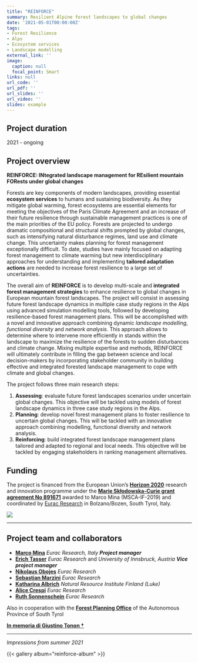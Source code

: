 ```yaml
---
title: "REINFORCE"
summary: Resilient Alpine forest landscapes to global changes
date: '2021-05-01T00:00:00Z'
tags: 
- Forest Resilience
- Alps
- Ecosystem services
- Landscape modelling
external_link: ''
image:
  caption: null
  focal_point: Smart
links: null
url_code: ''
url_pdf: ''
url_slides: ''
url_video: ''
slides: example
---
```


## Project duration
2021 - ongoing


## Project overview
**REINFORCE: INtegrated landscape management for REsilient mountain FORests under global changes**

Forests are key components of modern landscapes, providing essential **ecosystem services** to humans and sustaining biodiversity. As they mitigate global warming, forest ecosystems are essential elements for meeting the objectives of the Paris Climate Agreement and an increase of their future resilience through sustainable management practices is one of the main priorities of the EU policy. Forests are projected to undergo dramatic compositional and structural shifts prompted by global changes, such as intensifying natural disturbance regimes, land use and climate change. This uncertainty makes planning for forest management exceptionally difficult. To date, studies have mainly focused on adapting forest management to climate warming but new interdisciplinary approaches for understanding and implementing **tailored adaptation actions** are needed to increase forest resilience to a large set of uncertainties. 

The overall aim of **REINFORCE** is to develop multi-scale and **integrated forest management strategies** to enhance resilience to global changes in European mountain forest landscapes. The project will consist in assessing future forest landscape dynamics in multiple case study regions in the Alps using advanced simulation modelling tools, followed by developing resilience-based forest management plans. This will be accomplished with a novel and innovative approach combining dynamic *landscape modelling*, *functional diversity* and *network analysis*. This approach allows to determine where to intervene more efficiently in stands within the landscape to maximize the resilience of the forests to sudden disturbances and climate change. Mixing multiple expertise and methods, REINFORCE will ultimately contribute in filling the gap between science and local decision-makers by incorporating stakeholder community in building effective and integrated forested landscape management to cope with climate and global changes.


The project follows three main research steps:
 1. **Assessing**: evaluate future forest landscapes scenarios under uncertain global changes. This objective will be tackled using models of forest landscape dynamics in three case study regions in the Alps.
 2. **Planning**: develop novel forest management plans to foster resilience to uncertain global changes. This will be tackled with an innovative approach combining modelling, functional diversity and network analysis.
 3. **Reinforcing**: build integrated forest landscape management plans tailored and adapted to regional and local needs. This objective will be tackled by engaging stakeholders in ranking management alternatives.


## Funding

The project is financed from the European Union’s [**Horizon 2020**](https://ec.europa.eu/programmes/horizon2020/) research and innovation programme under the [**Marie Skłodowska-Curie grant agreement No 891671**](https://cordis.europa.eu/project/id/891671) awarded to Marco Mina (MSCA-IF-2019) and coordinated by [Eurac Research](https://www.eurac.edu/en/pages/default.aspx) in Bolzano/Bozen, South Tyrol, Italy. 

![](/img/reinforce_funding.png)

-----------------------------

## Project team and collaborators

 - [**Marco Mina**](https://www.eurac.edu/en/people/marco-mina?institute=institute-for-alpine-environment) _Eurac Research, Italy_ ***Project manager***
 - [**Erich Tasser**](https://www.eurac.edu/en/people/erich-ignaz-tasser) _Eurac Research_ and _University of Innsbruck, Austria_ ***Vice project manager***
 - [**Nikolaus Obojes**](https://www.eurac.edu/en/people/nikolaus-obojes) _Eurac Research_
 - [**Sebastian Marzini**](https://www.eurac.edu/en/people/sebastian-marzini) _Eurac Research_
 - [**Katharina Albrich**](https://www.luke.fi/en/henkilosto/katharina-albrich/) _Natural Resource Institute Finland (Luke)_
 - [**Alice Crespi**](https://www.eurac.edu/it/people/alice-crespi) _Eurac Research_
 - [**Ruth Sonnenschein**](https://www.eurac.edu/en/people/ruth-sonnenschein) _Eurac Research_


  
Also in cooperation with the [**Forest Planning Office**](https://www.provincia.bz.it/it/contatti.asp?orga_orgaid=970) of the Autonomous Province of South Tyrol 

[**In memoria di Giustino Tonon †**](https://sisef.org/2021/07/08/in-memoria-di-giustino-tonon/)

<!---   ![](/img/southtyrol.png)  -->

-----------------------------
*Impressions from summer 2021*

{{< gallery album="reinforce-album" >}}
